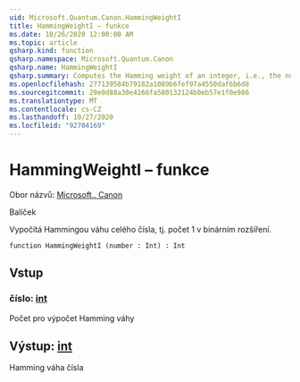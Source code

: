 ```yaml
---
uid: Microsoft.Quantum.Canon.HammingWeightI
title: HammingWeightI – funkce
ms.date: 10/26/2020 12:00:00 AM
ms.topic: article
qsharp.kind: function
qsharp.namespace: Microsoft.Quantum.Canon
qsharp.name: HammingWeightI
qsharp.summary: Computes the Hamming weight of an integer, i.e., the number of 1s in its binary expansion.
ms.openlocfilehash: 277139584b79182a1089b6fef97a4550daf6b6d8
ms.sourcegitcommit: 29e0d88a30e4166fa580132124b0eb57e1f0e986
ms.translationtype: MT
ms.contentlocale: cs-CZ
ms.lasthandoff: 10/27/2020
ms.locfileid: "92704169"
---
```

# <a name="hammingweighti-function"></a>HammingWeightI – funkce

Obor názvů: [Microsoft.. Canon](xref:Microsoft.Quantum.Canon)

Balíček [](https://nuget.org/packages/)


Vypočítá Hammingou váhu celého čísla, tj. počet 1 v binárním rozšíření.

```qsharp
function HammingWeightI (number : Int) : Int
```


## <a name="input"></a>Vstup

### <a name="number--int"></a>číslo: [int](xref:microsoft.quantum.lang-ref.int)

Počet pro výpočet Hamming váhy



## <a name="output--int"></a>Výstup: [int](xref:microsoft.quantum.lang-ref.int)

Hamming váha čísla